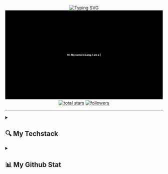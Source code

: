 <p align="center">
    <img
      src="https://readme-typing-svg.demolab.com?font=Fira+Code&duration=2000&pause=1000&color=18F776&center=true&vCenter=true&random=false&width=435&lines=Welcome+to+my+GitHub+%F0%9F%91%8B;Please+leave+a+star+if+you+like%F0%9F%98%84"
      alt="Typing SVG"
    />
    <br/>
    <a
      href="https://longnguyen-vhoang.vercel.app/"
      title="Here is my portfolio 👨‍💻"
    >
      <img
        src="https://raw.githubusercontent.com/knight1972001/knight1972001/main/intro.gif"
        alt=" Hi there!"
      />
    </a>
    <br/>
    <a href="https://github.com/knight1972001?tab=repositories&sort=stargazers">
      <img
        alt="total stars"
        title="Total stars on GitHub"
        src="https://custom-icon-badges.demolab.com/github/stars/knight1972001?color=55960c&style=for-the-badge&labelColor=488207&logo=star"
    /></a>
    <a href="https://github.com/knight1972001?tab=followers">
      <img
        alt="followers"
        title="Follow me on Github"
        src="https://custom-icon-badges.demolab.com/github/followers/knight1972001?color=236ad3&labelColor=1155ba&style=for-the-badge&logo=person-add&label=Follow&logoColor=white"
    /></a>
  </p>

---

<details>

  <summary><h2>🔍 My Techstack</h2></summary>
  <a href="https://longnguyen-vhoang.vercel.app/">
    <img src="https://raw.githubusercontent.com/knight1972001/knight1972001/main/waving.gif" alt="Click here to my portfolio" title="Click here to my portfolio" align="right" />
  </a>

  <h3 style="padding-left:5px;">🧰 Languages</h3>
  <p style="padding-left:20px;">
    <img align="left" alt="Java" title="Java" width="25px" style="padding-right:10px;" src="https://cdn.jsdelivr.net/gh/devicons/devicon/icons/java/java-original.svg"/>
    <img align="left" alt="Swift" title="Swift" width="25px" style="padding-right:10px;" src="https://cdn.jsdelivr.net/gh/devicons/devicon@latest/icons/swift/swift-original.svg"/>
    <img align="left" alt="TypeScript" title="TypeScript" width="25px" style="padding-right:10px;" src="https://cdn.jsdelivr.net/gh/devicons/devicon/icons/typescript/typescript-plain.svg" />
    <img align="left" alt="Git" title="Git" width="25px" style="padding-right:10px;" src="https://cdn.jsdelivr.net/gh/devicons/devicon/icons/git/git-original.svg" />
    <img align="left" alt="Linux" title="Linux" width="25px" style="padding-right:10px;" src="https://cdn.jsdelivr.net/gh/devicons/devicon/icons/linux/linux-original.svg" />
    <img align="left" alt="HTML" title="HTML" width="25px" style="padding-right:10px;" src="https://cdn.jsdelivr.net/gh/devicons/devicon/icons/html5/html5-plain.svg" />
    <img align="left" alt="CSS" title="CSS" width="25px" style="padding-right:10px;" src="https://cdn.jsdelivr.net/gh/devicons/devicon/icons/css3/css3-plain.svg" />
    <img align="left" alt="JavaScript" title="JavaScript" width="25px" style="padding-right:10px;" src="https://cdn.jsdelivr.net/gh/devicons/devicon/icons/javascript/javascript-plain.svg" />
    <img align="left" alt="Go" title="Go" width="25px" style="padding-right:10px;" src="https://cdn.jsdelivr.net/gh/devicons/devicon@latest/icons/go/go-original-wordmark.svg" />
    <img align="left" alt="Python" title="Python" width="25px" style="padding-right:10px;" src="https://cdn.jsdelivr.net/gh/devicons/devicon/icons/python/python-plain.svg" />
    <img align="left" alt="C++" title="C++" width="25px" style="padding-right:10px;" src="https://cdn.jsdelivr.net/gh/devicons/devicon@latest/icons/cplusplus/cplusplus-original.svg" />
    <img align="left" alt="Bash" title="Bash" width="25px" style="padding-right:10px;" src="https://cdn.jsdelivr.net/gh/devicons/devicon/icons/bash/bash-original.svg" />
  </p>
  <br />
  <br />

  <h3 style="padding-left:5px;">🔗 Frameworks and Libraries</h3>
  <p style="padding-left:20px;">
    <img align="left" alt="Spring" title="Spring" width="25px" style="padding-right:10px;" src="https://cdn.jsdelivr.net/gh/devicons/devicon/icons/spring/spring-original.svg" />
    <img align="left" alt="Angular" title="Angular" width="25px" style="padding-right:10px;" src="https://cdn.jsdelivr.net/gh/devicons/devicon/icons/angularjs/angularjs-plain.svg" />
    <img align="left" alt="React" title="React" width="25px" style="padding-right:10px;" src="https://cdn.jsdelivr.net/gh/devicons/devicon/icons/react/react-original.svg" />
    <img align="left" alt="NextJS" title="NextJS" width="25px" style="padding-right:10px;" src="https://cdn.jsdelivr.net/gh/devicons/devicon@latest/icons/nextjs/nextjs-original.svg" />
    <img align="left" alt="NodeJS" title="NodeJS" width="25px" style="padding-right:10px;" src="https://cdn.jsdelivr.net/gh/devicons/devicon@latest/icons/nodejs/nodejs-plain-wordmark.svg" />
    <img align="left" alt="ThreeJS" title="ThreeJS" width="25px" style="padding-right:10px;" src="https://cdn.jsdelivr.net/gh/devicons/devicon@latest/icons/threejs/threejs-original-wordmark.svg" />
  </p>
  <br />
  <br />

  <h3 style="padding-left:5px;">🌐 Cloud Computing</h3>
  <p style="padding-left:20px;">
    <img align="left" alt="AWS" title="AWS" width="25px" style="padding-right:10px;" src="https://cdn.jsdelivr.net/gh/devicons/devicon@latest/icons/amazonwebservices/amazonwebservices-original-wordmark.svg" />
    <img align="left" alt="Azure" title="Azure" width="25px" style="padding-right:10px;" src="https://cdn.jsdelivr.net/gh/devicons/devicon@latest/icons/azure/azure-original.svg" />
    <img align="left" alt="Google Cloud" title="Google Cloud" width="25px" style="padding-right:10px;" src="https://cdn.jsdelivr.net/gh/devicons/devicon@latest/icons/googlecloud/googlecloud-original.svg" />
  </p>
  <br />
  <br />

  <h3 style="padding-left:5px;">🐛 Testing</h3>
  <p style="padding-left:20px;">
    <img align="left" alt="Selenium" title="Selenium" width="25px" style="padding-right:10px;" src="https://cdn.jsdelivr.net/gh/devicons/devicon@latest/icons/selenium/selenium-original.svg" />
    <img align="left" alt="Cucumber" title="Cucumber" width="25px" style="padding-right:10px;" src="https://cdn.jsdelivr.net/gh/devicons/devicon@latest/icons/cucumber/cucumber-plain.svg" />
    <img align="left" alt="JUnit" title="JUnit" width="25px" style="padding-right:10px;" src="https://cdn.jsdelivr.net/gh/devicons/devicon@latest/icons/junit/junit-plain-wordmark.svg" />
    <img align="left" alt="BrowserStack" title="BrowserStack" width="25px" style="padding-right:10px;" src="https://cdn.jsdelivr.net/gh/devicons/devicon@latest/icons/browserstack/browserstack-original-wordmark.svg" />
  </p>
  <br />
  <br />

  <h3 style="padding-left:5px;">🔧 Others</h3>
  <p style="padding-left:20px;">
    <img align="left" alt="GitHub" title="GitHub" width="25px" style="padding-right:10px;" src="https://cdn.jsdelivr.net/gh/devicons/devicon@latest/icons/github/github-original-wordmark.svg" />
    <img align="left" alt="Docker" title="Docker" width="25px" style="padding-right:10px;" src="https://cdn.jsdelivr.net/gh/devicons/devicon@latest/icons/docker/docker-original.svg" />
  </p>
  <br />
  <br />

</details>

<details>
  <summary><h2>📊 My Github Stat</h2></summary>

  <p align="right">

![Github Top Language](https://github-readme-stats.vercel.app/api/top-langs/?username=knight1972001&exclude_repo=knight1972001,JavisResume&hide=html&langs_count=8&custom_title=My%20Most%20Used%20Language&theme=synthwave)

  </p>

  <p align="left">

![Github Stat](https://github-readme-stats.vercel.app/api?username=knight1972001&show_icons=true&bg_color=40,002B2B,1F1F1F&title_color=FABD2F&text_color=8EC07C&icon_color=FE8019&show=reviews,discussions_started,discussions_answered,prs_merged,prs_merged_percentage)

  </p>

</details>
<!--
**knight1972001/knight1972001** is a ✨ _special_ ✨ repository because its `README.md` (this file) appears on your GitHub profile.

Here are some ideas to get you started:

- 🔭 I’m currently working on ...
- 🌱 I’m currently learning ...
- 👯 I’m looking to collaborate on ...
- 🤔 I’m looking for help with ...
- 💬 Ask me about ...
- 📫 How to reach me: ...
- 😄 Pronouns: ...
- ⚡ Fun fact: ...
  -->
